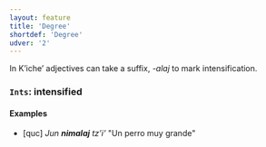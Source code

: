 ```yaml
---
layout: feature
title: 'Degree'
shortdef: 'Degree'
udver: '2'
---
```


In Kʼicheʼ adjectives can take a suffix, *-alaj* to mark intensification.

### <a name="Ints">`Ints`</a>: intensified

#### Examples

* [quc] _Jun <b>nimalaj</b> tzʼiʼ_ "Un perro muy grande"
<!-- Interlanguage links updated So kvě 14 19:02:10 CEST 2022 -->
